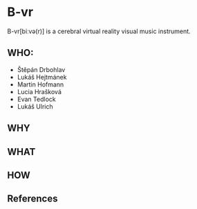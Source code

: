 # B-vr 

B-vr[biːvə(r)] is a cerebral virtual reality visual music instrument.

## WHO:
* Štěpán Drbohlav
* Lukáš Hejtmánek
* Martin Hofmann
* Lucia Hrašková
* Evan Tedlock
* Lukáš Ulrich


## WHY

## WHAT

## HOW

## References




